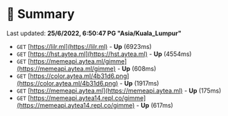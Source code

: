 # 📖 Summary
Last updated: **25/6/2022, 6:50:47 PG "Asia/Kuala_Lumpur"**

- `GET` [https://lilr.ml](https://lilr.ml) - **Up** (6923ms)
- `GET` [https://hst.aytea.ml](https://hst.aytea.ml) - **Up** (4554ms)
- `GET` [https://memeapi.aytea.ml/gimme](https://memeapi.aytea.ml/gimme) - **Up** (608ms)
- `GET` [https://color.aytea.ml/4b31d6.png](https://color.aytea.ml/4b31d6.png) - **Up** (1917ms)
- `GET` [https://memeapi.aytea.ml](https://memeapi.aytea.ml) - **Up** (175ms)
- `GET` [https://memeapi.aytea14.repl.co/gimme](https://memeapi.aytea14.repl.co/gimme) - **Up** (617ms)
